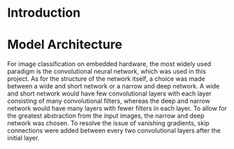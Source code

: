 # Introduction

# Model Architecture
For image classification on embedded hardware, the most widely used paradigm is the convolutional neural network, which was used in this project. As for the structure of the network itself, a choice was made between a wide and short network or a narrow and deep network. A wide and short network would have few convolutional layers with each layer consisting of many convolutional filters, whereas the deep and narrow network would have many layers with fewer filters in each layer. To allow for the greatest abstraction from the input images, the narrow and deep network was chosen. To resolve the issue of vanishing gradients, skip connections were added between every two convolutional layers after the initial layer. 

